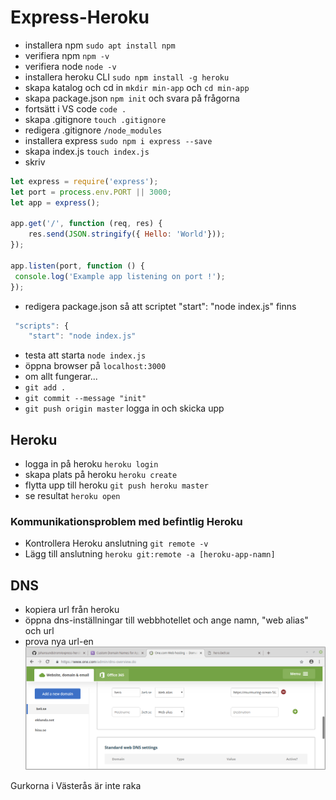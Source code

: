 # Express-Heroku

* installera npm ```sudo apt install npm```
* verifiera npm ```npm -v```
* verifiera node ```node -v```
* installera heroku CLI ```sudo npm install -g heroku```
* skapa katalog och cd in ```mkdir min-app``` och ```cd min-app```
* skapa package.json ```npm init``` och svara på frågorna
* fortsätt i VS code ```code .```
* skapa .gitignore ```touch .gitignore```
* redigera .gitignore ```/node_modules```
* installera express ```sudo npm i express --save```
* skapa index.js ```touch index.js```
* skriv 
```javascript
let express = require('express');
let port = process.env.PORT || 3000;
let app = express();

app.get('/', function (req, res) {
    res.send(JSON.stringify({ Hello: 'World'}));
});

app.listen(port, function () {
 console.log('Example app listening on port !');
});
```
* redigera package.json så att scriptet "start": "node index.js" finns 
```javascript
 "scripts": {
    "start": "node index.js"
```
* testa att starta ```node index.js```
* öppna browser på ```localhost:3000```
* om allt fungerar...
* ```git add .```
* ```git commit --message "init"```
* ```git push origin master``` logga in och skicka upp


## Heroku
* logga in på heroku ```heroku login```
* skapa plats på heroku ```heroku create```
* flytta upp till heroku ```git push heroku master```
* se resultat ```heroku open```

### Kommunikationsproblem med befintlig Heroku
* Kontrollera Heroku anslutning ```git remote -v```
* Lägg till anslutning ```heroku git:remote -a [heroku-app-namn]```

## DNS
* kopiera url från heroku
* öppna dns-inställningar till webbhotellet och ange namn, "web alias" och url
* prova nya url-en
![DNS inställningar](https://github.com/johansundstrom/express-heroku/blob/master/dns-pill.png)

Gurkorna i Västerås är inte raka
